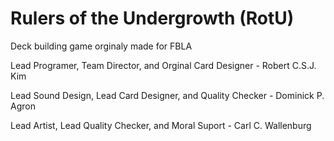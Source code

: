 # Rulers of the Undergrowth (RotU)
Deck building game orginaly made for FBLA

Lead Programer, Team Director, and Orginal Card Designer - Robert C.S.J. Kim

Lead Sound Design, Lead Card Designer, and Quality Checker - Dominick P. Agron

Lead Artist, Lead Quality Checker, and Moral Suport - Carl C. Wallenburg
